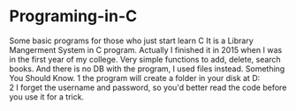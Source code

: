 # Programing-in-C
Some basic programs for those who just start learn C
It is a Library Mangerment System in C program. Actually I finished it in 2015 when I was in the first year of my college.
Very simple functions to add, delete, search books. And there is no DB with the program, I used files instead. 
Something You Should Know.
1 the program will create a folder in your disk at D:\
2 I forget the username and password, so you'd better read the code before you use it for a trick.
